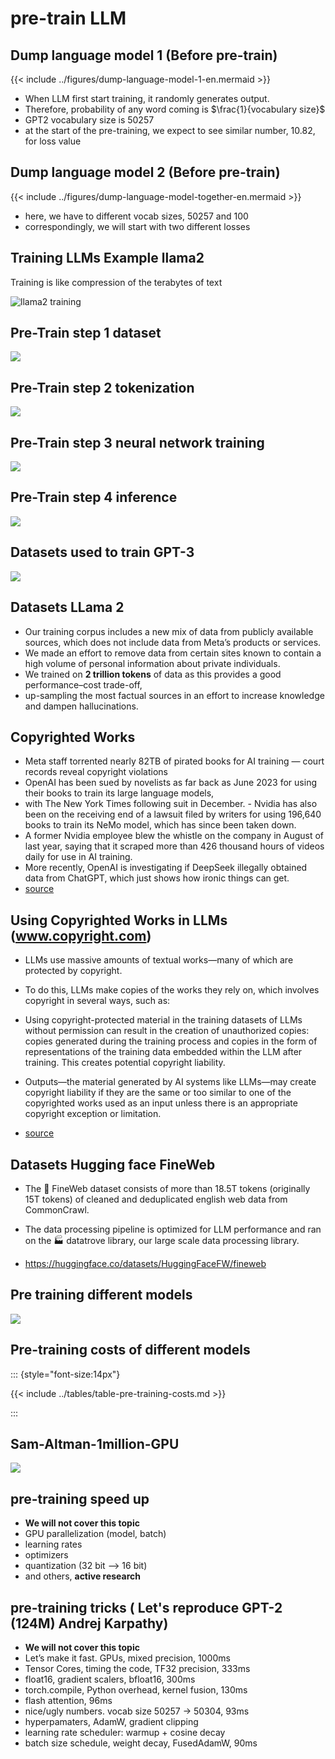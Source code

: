 # pre-train LLM

## Dump language model 1 (Before pre-train)

{{< include ../figures/dump-language-model-1-en.mermaid >}}

- When LLM first start training, it randomly generates output.
- Therefore, probability of any word coming is $\frac{1}{vocabulary size}$
- GPT2 vocabulary size is 50257
- at the start of the pre-training, we expect to see similar number, 10.82, for loss value

## Dump language model 2 (Before pre-train)


{{< include ../figures/dump-language-model-together-en.mermaid >}}

- here, we have to different vocab sizes, 50257 and 100
- correspondingly, we will start with two different losses


## Training LLMs Example llama2

Training is like compression of the terabytes of text

![llama2 training](../images/training-Llama2.png)

## Pre-Train step 1 dataset

![](../images/pretrain-step1-dataset.png)

## Pre-Train step 2 tokenization

![](../images/pretrain-step2-tokenization.png)

## Pre-Train step 3 neural network training

![](../images/pretrain-step3-neural-network-training.png)

## Pre-Train step 4 inference

![](../images/pretrain-step4-inference.png)

## Datasets used to train GPT-3

![](../images/Datasets-used-to-train-GPT-3.png)
 
## Datasets LLama 2


- Our training corpus includes a new mix of data from publicly available sources, which does not include data
from Meta’s products or services. 
- We made an effort to remove data from certain sites known to contain a high volume of personal information about private individuals. 
- We trained on **2 trillion tokens** of data as this
provides a good performance–cost trade-off, 
- up-sampling the most factual sources in an effort to increase knowledge and dampen hallucinations.

## Copyrighted Works

- Meta staff torrented nearly 82TB of pirated books for AI training — court records reveal copyright violations
- OpenAI has been sued by novelists as far back as June 2023 for using their books to train its large language models, 
- with The New York Times following suit in December. - Nvidia has also been on the receiving end of a lawsuit filed by writers for using 196,640 books to train its NeMo model, which has since been taken down. 
- A former Nvidia employee blew the whistle on the company in August of last year, saying that it scraped more than 426 thousand hours of videos daily for use in AI training. 
- More recently, OpenAI is investigating if DeepSeek illegally obtained data from ChatGPT, which just shows how ironic things can get.
- [source](https://www.tomshardware.com/tech-industry/artificial-intelligence/meta-staff-torrented-nearly-82tb-of-pirated-books-for-ai-training-court-records-reveal-copyright-violations)

## Using Copyrighted Works in LLMs (www.copyright.com)

- LLMs use massive amounts of textual works—many of which are protected by copyright. 
- To do this, LLMs make copies of the works they rely on, which involves copyright in several ways, such as:

- Using copyright-protected material in the training datasets of LLMs without permission can result in the creation of unauthorized copies: copies generated during the training process and copies in the form of representations of the training data embedded within the LLM after training. This creates potential copyright liability.
- Outputs—the material generated by AI systems like LLMs—may create copyright liability if they are the same or too similar to one of the copyrighted works used as an input unless there is an appropriate copyright exception or limitation.
- [source](https://www.copyright.com/blog/heart-of-the-matter-copyright-ai-training-llms-executive-summary/)

## Datasets Hugging face FineWeb

- The 🍷 FineWeb dataset consists of more than 18.5T tokens (originally 15T tokens) of cleaned and deduplicated english web data from CommonCrawl. 
- The data processing pipeline is optimized for LLM performance and ran on the 🏭 datatrove library, our large scale data processing library. 

- https://huggingface.co/datasets/HuggingFaceFW/fineweb

## Pre training different models

![](../images/pre-training-different-models.png)

## Pre-training costs of different models

::: {style="font-size:14px"}

{{< include ../tables/table-pre-training-costs.md >}}

:::

## Sam-Altman-1million-GPU

![](../images/Sam-Altman-1million-GPU.png)

## pre-training speed up

- **We will not cover this topic**
- GPU parallelization (model, batch) 
- learning rates
- optimizers
- quantization (32 bit --> 16 bit)
- and others, **active research**


## pre-training tricks ( Let's reproduce GPT-2 (124M) Andrej Karpathy)

- **We will not cover this topic**
- Let’s make it fast. GPUs, mixed precision, 1000ms
- Tensor Cores, timing the code, TF32 precision, 333ms
- float16, gradient scalers, bfloat16, 300ms
- torch.compile, Python overhead, kernel fusion, 130ms
- flash attention, 96ms
- nice/ugly numbers. vocab size 50257 → 50304, 93ms
- hyperpamaters, AdamW, gradient clipping
- learning rate scheduler: warmup + cosine decay
- batch size schedule, weight decay, FusedAdamW, 90ms

